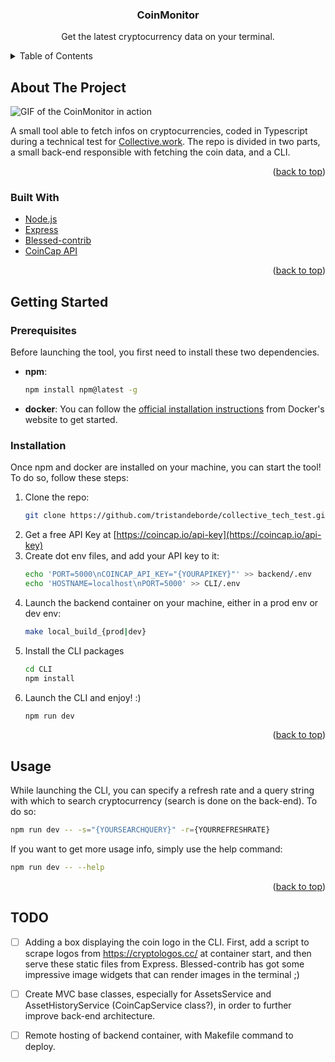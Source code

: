 <div id="top"></div>

<!-- PROJECT LOGO -->
<h3 align="center">CoinMonitor</h3>

  <p align="center">
    Get the latest cryptocurrency data on your terminal.
    <br />
  </p>
</div>



<!-- TABLE OF CONTENTS -->
<details>
  <summary>Table of Contents</summary>
  <ol>
    <li>
      <a href="#about-the-project">About The Project</a>
      <ul>
        <li><a href="#built-with">Built With</a></li>
      </ul>
    </li>
    <li>
      <a href="#getting-started">Getting Started</a>
      <ul>
        <li><a href="#prerequisites">Prerequisites</a></li>
        <li><a href="#installation">Installation</a></li>
      </ul>
    </li>
    <li><a href="#usage">Usage</a></li>
    <li><a href="#TODO">Usage</a></li>
  </ol>
</details>



<!-- ABOUT THE PROJECT -->
## About The Project

![GIF of the CoinMonitor in action](https://s9.gifyu.com/images/coinwatcher.gif)

A small tool able to fetch infos on cryptocurrencies, coded in Typescript during a technical test for [Collective.work](https://www.collective.work/). The repo is divided in two parts, a small back-end responsible with fetching the coin data, and a CLI. 

<p align="right">(<a href="#top">back to top</a>)</p>



### Built With

* [Node.js](https://nodejs.org/en/)
* [Express](https://expressjs.com)
* [Blessed-contrib](https://github.com/yaronn/blessed-contrib)
* [CoinCap API](https://docs.coincap.io/)

<p align="right">(<a href="#top">back to top</a>)</p>



<!-- GETTING STARTED -->
## Getting Started


### Prerequisites

Before launching the tool, you first need to install these two dependencies.
* **npm**:
  ```sh
  npm install npm@latest -g
  ```
* **docker**:
  You can follow the [official installation instructions](https://docs.docker.com/get-docker/) from Docker's website to get started.

### Installation

Once npm and docker are installed on your machine, you can start the tool! To do so, follow these steps:
1. Clone the repo:
   ```sh
   git clone https://github.com/tristandeborde/collective_tech_test.git
   ```
2. Get a free API Key at [https://coincap.io/api-key](https://coincap.io/api-key)
3. Create dot env files, and add your API key to it:
   ```sh
   echo 'PORT=5000\nCOINCAP_API_KEY="{YOURAPIKEY}"' >> backend/.env
   echo 'HOSTNAME=localhost\nPORT=5000' >> CLI/.env
   ```
4. Launch the backend container on your machine, either in a prod env or dev env:
   ```sh
   make local_build_{prod|dev}
   ```
5. Install the CLI packages
   ```sh
   cd CLI
   npm install
   ```
6. Launch the CLI and enjoy! :)
   ```sh
   npm run dev
   ```

<p align="right">(<a href="#top">back to top</a>)</p>


<!-- USAGE -->
## Usage

While launching the CLI, you can specify a refresh rate and a query string with which to search cryptocurrency (search is done on the back-end). To do so:
```sh
npm run dev -- -s="{YOURSEARCHQUERY}" -r={YOURREFRESHRATE}
```
If you want to get more usage info, simply use the help command:
```sh
npm run dev -- --help
```

<p align="right">(<a href="#top">back to top</a>)</p>

<!-- TODO -->
## TODO

- [ ] Adding a box displaying the coin logo in the CLI. First, add a script to scrape logos from https://cryptologos.cc/ at container start, and then serve these static files from Express. Blessed-contrib has got some impressive image widgets that can render images in the terminal ;)
- [ ] Create MVC base classes, especially for AssetsService and AssetHistoryService (CoinCapService class?), in order to further improve back-end architecture.
- [ ] Remote hosting of backend container, with Makefile command to deploy.

